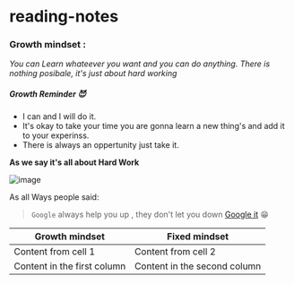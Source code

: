 # reading-notes

### Growth mindset :
_You can Learn whateever you want and you can do anything. There is nothing posibale, it's just about hard working_

##### Growth Reminder :smiling_imp:
* I can and I will do it.
* It's okay to take your time you are gonna learn a new thing's and add it to your experinss.
* There is always an oppertunity just take it.

__As we say it's all about **Hard Work**__  

![image](https://stickybranding.com/wp-content/uploads/2019/01/SBQ-Hard-Work-946x532.jpg)

As all Ways people said:

> `Google` always help you up , they don't let you down  [Google it](https://www.google.com/) :grin:
 
 
Growth mindset | Fixed mindset
------------ | -------------
Content from cell 1 | Content from cell 2
Content in the first column | Content in the second column


